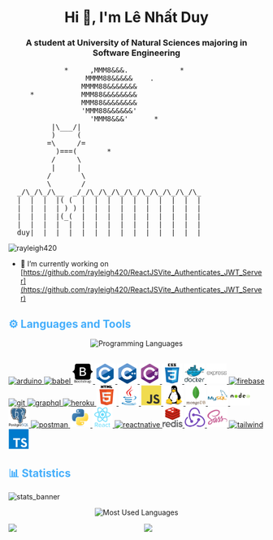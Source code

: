 <h1 align="center">Hi 👋, I'm Lê Nhất Duy</h1>
<h3 align="center">A student at University of Natural Sciences majoring in Software Engineering</h3>

<div>


<pre align="left">
             *     ,MMM8&&&.            *                                                  *     ,MMM8&&&.            *
                  MMMM88&&&&&    .                                                              MMMM88&&&&&    .
                 MMMM88&&&&&&&                                                                 MMMM88&&&&&&&
     *           MMM88&&&&&&&&                                                      *          MMM88&&&&&&&&
                 MMM88&&&&&&&&                                                                 MMM88&&&&&&&&
                 'MMM88&&&&&&'                                                                 'MMM88&&&&&&'
                   'MMM8&&&'      *                                                              'MMM8&&&'      *
          |\___/|                                                                       |\___/|     /\___/\
          )     (                                                                       )     (     )    ~( .              '
         =\     /=                                                                     =\     /=   =\~    /=           
           )===(       *                                                                 )===(       ) ~ (
          /     \                                                                       /     \     /     \
          |     |                                                                       |     |     ) ~   (
         /       \                                                                     /       \   /     ~ \
         \       /                                                                     \       /   \~     ~/
  _/\_/\_/\__  _/_/\_/\_/\_/\_/\_/\_/\_/\_/\_                                   duy_/\_/\__  _/_/\_/\__~__/_/\_/\_/\_/\_/\_
  |  |  |  |( (  |  |  |  |  |  |  |  |  |  |                                   |  |  |  |( (  |  |  | ))  |  |  |  |  |  |
  |  |  |  | ) ) |  |  |  |  |  |  |  |  |  |                                   |  |  |  | ) ) |  |  |//|  |  |  |  |  |  |
  |  |  |  |(_(  |  |  |  |  |  |  |  |  |  |                                   |  |  |  |(_(  |  |  (( |  |  |  |  |  |  |
  |  |  |  |  |  |  |  |  |  |  |  |  |  |  |                                   |  |  |  |  |  |  |  |\)|  |  |  |  |  |  |
  duy|  |  |  |  |  |  |  |  |  |  |  |  |  |                                   |  |  |  |  |  |  |  |  |  |  |  |  |  |  |
</pre>

<!-- <pre align="right">
<!--   
                                        ,   ,                                
                                        $,  $,     ,                         
                                        "ss.$ss. .s'                         
                                ,     .ss$$$$$$$$$$s,                        
                                $. s$$$$$$$$$$$$$$`$$Ss                      
                                "$$$$$$$$$$$$$$$$$$o$$$       ,              
                               s$$$$$$$$$$$$$$$$$$$$$$$$s,  ,s               
                              s$$$$$$$$$"$$$$$$""""$$$$$$"$$$$$,             
                              s$$$$$$$$$$s""$$$$ssssss"$$$$$$$$"             
                             s$$$$$$$$$$'         `"""ss"$"$s""              
                             s$$$$$$$$$$,              `"""""$  .s$$s        
                             s$$$$$$$$$$$$s,...               `s$$'  `       
                         `ssss$$$$$$$$$$$$$$$$$$$$####s.     .$$"$.   , s-   
                           `""""$$$$$$$$$$$$$$$$$$$$#####$$$$$$"     $.$'    
                                 "$$$$$$$$$$$$$$$$$$$$$####s""     .$$$|     
                                   "$$$$$$$$$$$$$$$$$$$$$$$$##s    .$$" $    
                                   $$""$$$$$$$$$$$$$$$$$$$$$$$$$$$$$"   `    
                                  $$"  "$"$$$$$$$$$$$$$$$$$$$$S""""'         
                             ,   ,"     '  $$$$$$$$$$$$$$$$####s             
                             $.          .s$$$$$$$$$$$$$$$$$####"            
                 ,           "$s.   ..ssS$$$$$$$$$$$$$$$$$$$####"            
                 $           .$$$S$$$$$$$$$$$$$$$$$$$$$$$$#####"             
                 Ss     ..sS$$$$$$$$$$$$$$$$$$$$$$$$$$$######""              
                  "$$sS$$$$$$$$$$$$$$$$$$$$$$$$$$$########"                  
           ,      s$$$$$$$$$$$$$$$$$$$$$$$$#########""'                      
           $    s$$$$$$$$$$$$$$$$$$$$$#######""'      s'         ,           
           $$..$$$$$$$$$$$$$$$$$$######"'       ....,$$....    ,$            
            "$$$$$$$$$$$$$$$######"' ,     .sS$$$$$$$$$$$$$$$$s$$            
              $$$$$$$$$$$$#####"     $, .s$$$$$$$$$$$$$$$$$$$$$$$$s.         
   )          $$$$$$$$$$$#####'      `$$$$$$$$$###########$$$$$$$$$$$.       
  ((          $$$$$$$$$$$#####       $$$$$$$$###"       "####$$$$$$$$$$      
  ) \         $$$$$$$$$$$$####.     $$$$$$###"             "###$$$$$$$$$   s'
 (   )        $$$$$$$$$$$$$####.   $$$$$###"                ####$$$$$$$$s$$' 
 )  ( (       $$"$$$$$$$$$$$#####.$$$$$###'                .###$$$$$$$$$$"   
 (  )  )   _,$"   $$$$$$$$$$$$######.$$##'                .###$$$$$$$$$$     
 ) (  ( \.         "$$$$$$$$$$$$$#######,,,.          ..####$$$$$$$$$$$"     
(   )$ )  )        ,$$$$$$$$$$$$$$$$$$####################$$$$$$$$$$$"       
(   ($$  ( \     _sS"  `"$$$$$$$$$$$$$$$$$$$$$$$$$$$$$$$$$$$$$$$$$S$$,       
 )  )$$$s ) )  .      .   `$$$$$$$$$$$$$$$$$$$$$$$$$$$$$$$$$$$$$"'  `$$      
  (   $$$Ss/  .$,    .$,,s$$$$$$##S$$$$$$$$$$$$$$$$$$$$$$$$S""        '      
    \)_$$$$$$$$$$$$$$$$$$$$$$$##"  $$        `$$.        `$$.                
        `"S$$$$$$$$$$$$$$$$$#"      $          `$          `$                
            `"""""""""""""'         '           '           ' -->
<!--                                                                    </pre> -->
    
    
</div>

<p align="left"> <img src="https://komarev.com/ghpvc/?username=rayleigh420&label=Profile%20views&color=0e75b6&style=flat" alt="rayleigh420" /> </p>

- 🔭 I’m currently working on [https://github.com/rayleigh420/ReactJSVite_Authenticates_JWT_Server](https://github.com/rayleigh420/ReactJSVite_Authenticates_JWT_Server)

<!-- <h3 align="left">Connect with me:</h3>
<p align="left">
</p> -->

<h2 style="color: #44AEFB">⚙️ Languages and Tools</h2>
<div align="center" style="display:block;">
    <img width="100px" alt="Programming Languages" src="https://user-images.githubusercontent.com/78341798/194531121-47b0119a-ce00-439d-b586-125f86acb098.png"/> 
</div>
<br>   
<p align="left"> <a href="https://www.arduino.cc/" target="_blank" rel="noreferrer"> <img src="https://cdn.worldvectorlogo.com/logos/arduino-1.svg" alt="arduino" width="40" height="40"/> </a> <a href="https://babeljs.io/" target="_blank" rel="noreferrer"> <img src="https://www.vectorlogo.zone/logos/babeljs/babeljs-icon.svg" alt="babel" width="40" height="40"/> </a> <a href="https://getbootstrap.com" target="_blank" rel="noreferrer"> <img src="https://raw.githubusercontent.com/devicons/devicon/master/icons/bootstrap/bootstrap-plain-wordmark.svg" alt="bootstrap" width="40" height="40"/> </a> <a href="https://www.cprogramming.com/" target="_blank" rel="noreferrer"> <img src="https://raw.githubusercontent.com/devicons/devicon/master/icons/c/c-original.svg" alt="c" width="40" height="40"/> </a> <a href="https://www.w3schools.com/cpp/" target="_blank" rel="noreferrer"> <img src="https://raw.githubusercontent.com/devicons/devicon/master/icons/cplusplus/cplusplus-original.svg" alt="cplusplus" width="40" height="40"/> </a> <a href="https://www.w3schools.com/cs/" target="_blank" rel="noreferrer"> <img src="https://raw.githubusercontent.com/devicons/devicon/master/icons/csharp/csharp-original.svg" alt="csharp" width="40" height="40"/> </a> <a href="https://www.w3schools.com/css/" target="_blank" rel="noreferrer"> <img src="https://raw.githubusercontent.com/devicons/devicon/master/icons/css3/css3-original-wordmark.svg" alt="css3" width="40" height="40"/> </a> <a href="https://www.docker.com/" target="_blank" rel="noreferrer"> <img src="https://raw.githubusercontent.com/devicons/devicon/master/icons/docker/docker-original-wordmark.svg" alt="docker" width="40" height="40"/> </a> <a href="https://expressjs.com" target="_blank" rel="noreferrer"> <img src="https://raw.githubusercontent.com/devicons/devicon/master/icons/express/express-original-wordmark.svg" alt="express" width="40" height="40"/> </a> <a href="https://firebase.google.com/" target="_blank" rel="noreferrer"> <img src="https://www.vectorlogo.zone/logos/firebase/firebase-icon.svg" alt="firebase" width="40" height="40"/> </a> <a href="https://git-scm.com/" target="_blank" rel="noreferrer"> <img src="https://www.vectorlogo.zone/logos/git-scm/git-scm-icon.svg" alt="git" width="40" height="40"/> </a> <a href="https://graphql.org" target="_blank" rel="noreferrer"> <img src="https://www.vectorlogo.zone/logos/graphql/graphql-icon.svg" alt="graphql" width="40" height="40"/> </a> <a href="https://heroku.com" target="_blank" rel="noreferrer"> <img src="https://www.vectorlogo.zone/logos/heroku/heroku-icon.svg" alt="heroku" width="40" height="40"/> </a> <a href="https://www.w3.org/html/" target="_blank" rel="noreferrer"> <img src="https://raw.githubusercontent.com/devicons/devicon/master/icons/html5/html5-original-wordmark.svg" alt="html5" width="40" height="40"/> </a> <a href="https://www.java.com" target="_blank" rel="noreferrer"> <img src="https://raw.githubusercontent.com/devicons/devicon/master/icons/java/java-original.svg" alt="java" width="40" height="40"/> </a> <a href="https://developer.mozilla.org/en-US/docs/Web/JavaScript" target="_blank" rel="noreferrer"> <img src="https://raw.githubusercontent.com/devicons/devicon/master/icons/javascript/javascript-original.svg" alt="javascript" width="40" height="40"/> </a> <a href="https://www.linux.org/" target="_blank" rel="noreferrer"> <img src="https://raw.githubusercontent.com/devicons/devicon/master/icons/linux/linux-original.svg" alt="linux" width="40" height="40"/> </a> <a href="https://www.mongodb.com/" target="_blank" rel="noreferrer"> <img src="https://raw.githubusercontent.com/devicons/devicon/master/icons/mongodb/mongodb-original-wordmark.svg" alt="mongodb" width="40" height="40"/> </a> <a href="https://www.mysql.com/" target="_blank" rel="noreferrer"> <img src="https://raw.githubusercontent.com/devicons/devicon/master/icons/mysql/mysql-original-wordmark.svg" alt="mysql" width="40" height="40"/> </a> <a href="https://nodejs.org" target="_blank" rel="noreferrer"> <img src="https://raw.githubusercontent.com/devicons/devicon/master/icons/nodejs/nodejs-original-wordmark.svg" alt="nodejs" width="40" height="40"/> </a> <a href="https://www.postgresql.org" target="_blank" rel="noreferrer"> <img src="https://raw.githubusercontent.com/devicons/devicon/master/icons/postgresql/postgresql-original-wordmark.svg" alt="postgresql" width="40" height="40"/> </a> <a href="https://postman.com" target="_blank" rel="noreferrer"> <img src="https://www.vectorlogo.zone/logos/getpostman/getpostman-icon.svg" alt="postman" width="40" height="40"/> </a> <a href="https://www.python.org" target="_blank" rel="noreferrer"> <img src="https://raw.githubusercontent.com/devicons/devicon/master/icons/python/python-original.svg" alt="python" width="40" height="40"/> </a> <a href="https://reactjs.org/" target="_blank" rel="noreferrer"> <img src="https://raw.githubusercontent.com/devicons/devicon/master/icons/react/react-original-wordmark.svg" alt="react" width="40" height="40"/> </a> <a href="https://reactnative.dev/" target="_blank" rel="noreferrer"> <img src="https://reactnative.dev/img/header_logo.svg" alt="reactnative" width="40" height="40"/> </a> <a href="https://redis.io" target="_blank" rel="noreferrer"> <img src="https://raw.githubusercontent.com/devicons/devicon/master/icons/redis/redis-original-wordmark.svg" alt="redis" width="40" height="40"/> </a> <a href="https://redux.js.org" target="_blank" rel="noreferrer"> <img src="https://raw.githubusercontent.com/devicons/devicon/master/icons/redux/redux-original.svg" alt="redux" width="40" height="40"/> </a> <a href="https://sass-lang.com" target="_blank" rel="noreferrer"> <img src="https://raw.githubusercontent.com/devicons/devicon/master/icons/sass/sass-original.svg" alt="sass" width="40" height="40"/> </a> <a href="https://tailwindcss.com/" target="_blank" rel="noreferrer"> <img src="https://www.vectorlogo.zone/logos/tailwindcss/tailwindcss-icon.svg" alt="tailwind" width="40" height="40"/> </a> <a href="https://www.typescriptlang.org/" target="_blank" rel="noreferrer"> <img src="https://raw.githubusercontent.com/devicons/devicon/master/icons/typescript/typescript-original.svg" alt="typescript" width="40" height="40"/> </a> </p>


<h2 style="color: #44AEFB">📊 Statistics</h2>

![stats_banner](https://user-images.githubusercontent.com/78341798/194534778-d662496c-ae00-4e8d-ae9b-b90912054e7f.gif)


<!-- <div class="stats" align="left">

![Programming Gym's GitHub Stats](https://github-readme-stats.vercel.app/api?username=rayleigh420&count_private=true&show_icons=true&theme=algolia&border_radius=20)
</div>

<div class="stats" align="right">

![GitHub Streak](https://streak-stats.demolab.com?user=rayleigh420&count_private=true&theme=algolia&border_radius=20)
</div>

<div class="stats" align="center">

![Most Used Languages](https://github-readme-stats.vercel.app/api/top-langs/?username=rayleigh420&layout=compact&show_icons=true&theme=algolia&border_radius=20)
</div> -->

<div class="stats" align="center">

![Most Used Languages](https://github-readme-stats.vercel.app/api/top-langs/?username=rayleigh420&layout=compact&show_icons=true&theme=algolia&border_radius=20)
</div>

<img align="left" width="47%" src="https://github-readme-stats.vercel.app/api?username=rayleigh420&count_private=true&show_icons=true&theme=algolia&border_radius=20">

<img align="right" width="47%" src="https://streak-stats.demolab.com?user=rayleigh420&count_private=true&theme=algolia&border_radius=20">



